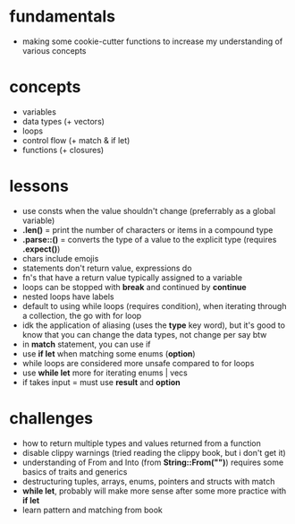 # fundamentals
- making some cookie-cutter functions to increase my understanding of various concepts

# concepts
- variables
- data types (+ vectors)
- loops
- control flow (+ match & if let)
- functions (+ closures)

# lessons
- use consts when the value shouldn't change (preferrably as a global variable)
- **.len()** = print the number of characters or items in a compound type
- **.parse::<u8>()** = converts the type of a value to the explicit type (requires **.expect()**)
- chars include emojis
- statements don't return value, expressions do
- fn's that have a return value typically assigned to a variable
- loops can be stopped with **break** and continued by **continue**
- nested loops have labels
- default to using while loops (requires condition), when iterating through a collection, the go with for loop
- idk the application of aliasing (uses the **type** key word), but it's good to know that you can change the data types, not change per say btw
- in **match** statement, you can use if
- use **if let** when matching some enums (**option**)
- while loops are considered more unsafe compared to for loops
- use **while let** more for iterating enums | vecs
- if takes input = must use **result** and **option**

# challenges
- how to return multiple types and values returned from a function
- disable clippy warnings (tried reading the clippy book, but i don't get it)
- understanding of From and Into (from **String::From("")**) requires some basics of traits and generics
- destructuring tuples, arrays, enums, pointers and structs with match
- **while let**, probably will make more sense after some more practice with **if let**
- learn pattern and matching from book
